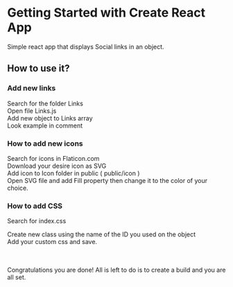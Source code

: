 # Getting Started with Create React App

Simple react app that displays Social links in an object.

## How to use it?
### Add new links
Search for the folder Links </br>
Open file Links.js</br>
Add new object to Links array</br> 
Look example in comment</br>

### How to add new icons
Search for icons in Flaticon.com</br>
Download your desire icon as SVG</br>
Add icon to Icon folder in public ( public/icon )</br>
Open SVG file and add Fill property then change it to the color of your choice.

### How to add CSS
Search for index.css</br>

Create new class using the name of the ID you used on the object</br>
Add your custom css and save.</br>
</br></br>

Congratulations you are done! All is left to do is to create a build and you are all set.


